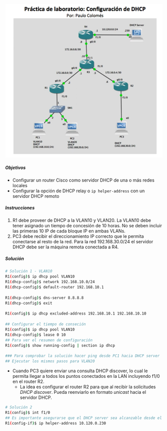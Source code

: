 ![](_anexos_/Screenshot%20from%202024-01-01%2023-03-50.png)

##### Objetivos
- Configurar un router Cisco como servidor DHCP de una o más redes locales
- Configurar la opción de DHCP relay o `ip helper-address` con un servidor DHCP remoto
##### Instrucciones
1. R1 debe proveer de DHCP a la VLAN10 y VLAN20. La VLAN10 debe tener asignado un tiempo de concesión de 10 horas. No se deben incluir las primeras 10 IP de cada bloque IP en ambas VLANs.
2. PC3 debe recibir el direccionamiento IP correcto que le permita conectarse al resto de la red. Para la red 192.168.30.0/24 el servidor DHCP debe ser la máquina remota conectada a R4. 
##### Solución
``` bash
# Solución 1 - VLAN10
R1(config)$ ip dhcp pool VLAN10
R1(dhcp-config)$ network 192.168.10.0/24
R1(dhcp-config)$ default-router 192.168.10.1

R1(dhcp-config)$ dns-server 8.8.8.8
R1(dhcp-config)$ exit

R1(config)$ ip dhcp excluded-address 192.168.10.1 192.168.10.10

## Configurar el tiempo de conseción
R1(config)$ ip dhcp pool VLAN10
R1(dhcp-config)$ lease 0 10
## Para ver el resumen de configuración
R1(config)$ show running-config | section ip dhcp

### Para comprobar la solución hacer ping desde PC1 hacia DHCP server
## Ejecutar los mismos pasos para VLAN20

```

- Cuando PC3 quiere enviar una consulta DHCP discover, lo cual le permita llegar a todos los puntos conectados en la LAN incluyendo f1/0 en el router R2.
	- La idea es configurar el router R2 para que al recibir la solicitudes _DHCP discover_. Pueda reenviarlo en formato _unicast_ hacia el servidor DHCP.

``` bash
# Solución 2
R1(config)$ int f1/0
## Es importante asegurarse que el DHCP server sea alcanzable desde el router
R1(config-if)$ ip helper-address 10.120.0.230 
```
